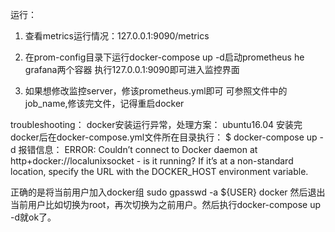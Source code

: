运行：
1. 查看metrics运行情况：127.0.0.1:9090/metrics
2. 在prom-config目录下运行docker-compose up -d启动prometheus he grafana两个容器
   执行127.0.0.1:9090即可进入监控界面
   
3. 如果想修改监控server，修该prometheus.yml即可
   可参照文件中的job_name,修该完文件，记得重启docker

troubleshooting：
docker安装运行异常，处理方案：
ubuntu16.04 安装完docker后在docker-compose.yml文件所在目录执行：
$ docker-compose up -d
报错信息：
ERROR: Couldn’t connect to Docker daemon at http+docker://localunixsocket - is it running?
If it’s at a non-standard location, specify the URL with the DOCKER_HOST environment variable.

正确的是将当前用户加入docker组
sudo gpasswd -a ${USER} docker
然后退出当前用户比如切换为root，再次切换为之前用户。然后执行docker-compose up -d就ok了。
